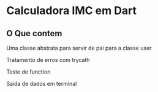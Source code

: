 # Calculadora IMC em Dart
## O Que contem
<p> Uma classe abstrata para servir de pai para a classe user</p>
<p>Tratamento de erros com trycath</p>
<p>Teste de function</p>
<p>Saída de dados em terminal</p>
